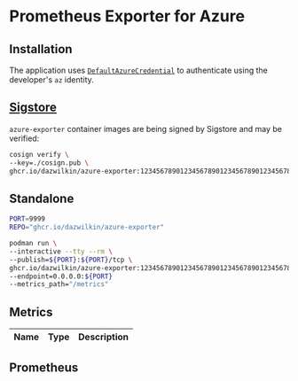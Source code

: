# Prometheus Exporter for Azure

## Installation

The application uses [`DefaultAzureCredential`](https://pkg.go.dev/github.com/Azure/azure-sdk-for-go/sdk/azidentity@v1.2.2#readme-authenticate-with-defaultazurecredential) to authenticate using the developer's `az` identity.

## [Sigstore](https://www.sigstore.dev)

`azure-exporter` container images are being signed by Sigstore and may be verified:

```bash
cosign verify \
--key=./cosign.pub \
ghcr.io/dazwilkin/azure-exporter:1234567890123456789012345678901234567890
```

## Standalone

```bash
PORT=9999
REPO="ghcr.io/dazwilkin/azure-exporter"

podman run \
--interactive --tty --rm \
--publish=${PORT}:${PORT}/tcp \
ghcr.io/dazwilkin/azure-exporter:1234567890123456789012345678901234567890 \
--endpoint=0.0.0.0:${PORT}
--metrics_path="/metrics"
```

## Metrics

|Name|Type|Description|
|----|----|-----------|


## Prometheus


